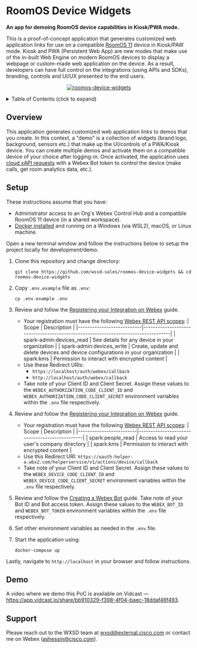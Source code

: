 RoomOS Device Widgets
=====================
**An app for demoing RoomOS device capabilities in Kiosk/PWA mode.**

This is a proof-of-concept application that generates customized web application links for use on a compatible [RoomOS 11](https://help.webex.com/en-us/article/n01kjh1/New-user-experience-with-RoomOS-11) device in Kiosk/PAW mode.
Kiosk and PWA (Persistent Web App) are new modes that make use of the in-built Web Engine on modern RoomOS devices to display a webpage or custom-made web application on the device. As a result, developers can have full control on the integrations (using APIs and SDKs), branding, controls and UI/UX presented to the end users.

<p align="center">
   <a href="https://app.vidcast.io/share/bb910329-f398-4f04-baec-18ddaf46f493" target="_blank">
       <img src="https://user-images.githubusercontent.com/6129517/189224369-5be0a47e-201e-4d93-8d2b-215ff85879a6.png" alt="roomos-device-widgets"/>
    </a>
</p>

<!-- ⛔️ MD-MAGIC-EXAMPLE:START (TOC:collapse=true&collapseText=Click to expand) -->
<details>
<summary>Table of Contents (click to expand)</summary>
    
  * [Overview](#overview)
  * [Setup](#setup)
  * [Demo](#demo)
  * [Support](#support)

</details>
<!-- ⛔️ MD-MAGIC-EXAMPLE:END -->


## Overview

This application generates customized web application links to demos that you create. In this context, a "demo" is a collection of widgets (brand logo, background, sensors etc.) that make up the UI/controls of a PWA/Kiosk device. You can create multiple demos and activate them on a compatible device of your choice after logging-in. Once activated, the application uses [cloud xAPI requests](https://roomos.cisco.com/docs/Introduction.md#the-xapi) with a Webex Bot token to control the device (make calls, get room analytics data, etc.).


## Setup

These instructions assume that you have:
 - Administrator access to an Org's Webex Control Hub and a compatible RoomOS 11 device (in a shared workspace).
 - [Docker installed](https://docs.docker.com/engine/install/) and running on a Windows (via WSL2), macOS, or Linux machine.
 
 Open a new terminal window and follow the instructions below to setup the project locally for development/demo.

1. Clone this repository and change directory:
   ```
   git clone https://github.com/wssd-sales/roomos-device-widgets && cd roomos-device-widgets
   ```

2. Copy `.env.example` file as `.env`:
   ```
   cp .env.example .env
   ```

3. Review and follow the [Registering your Integration on Webex](https://developer.webex.com/docs/integrations#registering-your-integration) guide.
   - Your registration must have the following [Webex REST API scopes](https://developer.webex.com/docs/integrations#scopes):
      | Scope                     | Description                                                                      |
      |---------------------------|----------------------------------------------------------------------------------|
      | spark-admin:devices_read  | See details for any device in your organization                                  |
      | spark-admin:devices_write | Create, update and delete devices and device configurations in your organization |
      | spark:kms                 | Permission to interact with encrypted content                                    |
   - Use these Redirect URIs: 
     - `https://localhost/auth/webex/callback`
     - `http://localhost/auth/webex/callback`
   - Take note of your Client ID and Client Secret. Assign these values to the `WEBEX_AUTHORIZATION_CODE_CLIENT_ID` 
     and `WEBEX_AUTHORIZATION_CODE_CLIENT_SECRET` environment variables within the `.env` file respectively.

4. Review and follow the [Registering your Integration on Webex](https://developer.webex.com/docs/integrations#registering-your-integration) guide.
   - Your registration must have the following [Webex REST API scopes](https://developer.webex.com/docs/integrations#scopes):
      | Scope                   | Description                                   |
      |-------------------------|-----------------------------------------------|
      | spark:people_read       | Access to read your user's company directory  |
      | spark:kms               | Permission to interact with encrypted content |
   - Use this Redirect URI: `https://oauth-helper-a.wbx2.com/helperservice/v1/actions/device/callback`
   - Take note of your Client ID and Client Secret. Assign these values to the `WEBEX_DEVICE_CODE_CLIENT_ID` 
     and `WEBEX_DEVICE_CODE_CLIENT_SECRET` environment variables within the `.env` file respectively.

5. Review and follow the [Creating a Webex Bot](https://developer.webex.com/docs/bots#creating-a-webex-bot) guide.
   Take note of your Bot ID and Bot access token. Assign these values to the `WEBEX_BOT_ID` and 
   `WEBEX_BOT_TOKEN` environment variables within the `.env` file respectively.

6. Set other environment variables as needed in the `.env` file.

7. Start the application using:
   ```
   docker-compose up
   ```
   
Lastly, navigate to `http://localhost` in your browser and follow instructions.


## Demo

A video where we demo this PoC is available on Vidcast — https://app.vidcast.io/share/bb910329-f398-4f04-baec-18ddaf46f493.


## Support

Please reach out to the WXSD team at [wxsd@external.cisco.com](mailto:wxsd@external.cisco.com?cc=ashessin@cisco.com&subject=Azure%20Group%20Sync) or contact me on Webex (ashessin@cisco.com).


